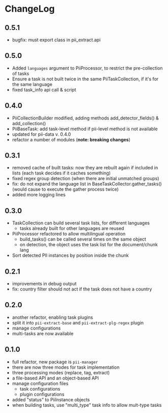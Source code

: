 # ChangeLog

## 0.5.1
 * bugfix: must export class in pii_extract.api
 
## 0.5.0
 * Added `languages` argument to PiiProcessor, to restrict the pre-collection
   of tasks
 * Ensure a task is not built twice in the same PiiTaskCollection, if it's for
   the same language
 * fixed task_info api call & script

## 0.4.0
 * PiiCollectionBuilder modified, adding methods add_detector_fields() &
   add_collection()
 * PiiBaseTask: add task-level method if pii-level method is not available
 * updated for pii-data v. 0.4.0
 * refactor a number of modules (**note: breaking changes**)

## 0.3.1
 * removed cache of built tasks: now they are rebuilt again if included
   in lists (each task decides if it caches something)
 * fixed regex group detection (when there are initial unmatched groups)
 * fix: do not expand the language list in BaseTaskCollector.gather_tasks()
   (would cause to execute the gather process twice)
 * added more logging lines

## 0.3.0
 * TaskCollection can build several task lists, for different languages
    - tasks already built for other languages are reused
 * PiiProcessor refactored to allow multilingual operation
    - build_tasks() can be called several times on the same object
    - on detection, the object uses the task list for the document/chunk lang
 * Sort detected PII instances by position inside the chunk

## 0.2.1
 * improvements in debug output
 * fix: country filter should not act if the task does not have a country

## 0.2.0
 * another refactor, enabling task plugins
 * split it into `pii-extract-base` and `pii-extract-plg-regex` plugin
 * manage configurations
 * multi-tasks are now available

## 0.1.0
 * full refactor, new package is `pii-manager`
 * there are now three modes for task implementation
 * three processing modes (replace, tag, extract)
 * a file-based API and an object-based API
 * manage configuration files
    - task configurations
    - plugin configurations
 * added "status" to PiiInstance objects
 * when building tasks, use "multi_type" task info to allow mult-type tasks
 
 

